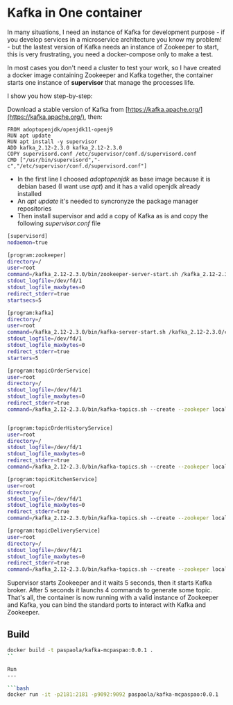 Kafka in One container
======================

In many situations, I need an instance of Kafka for development purpose - if you develop services in a microservice architecture you know my problem! - but the lastest version of Kafka needs an instance of Zookeeper to start, this is very frustrating, you need a docker-compose only to make a test.

In most cases you don't need a cluster to test your work, so I have created a docker image containing Zookeeper and Kafka together, the container starts one instance of **supervisor** that manage the processes life.

I show you how step-by-step:

Download a stable version of Kafka from [https://kafka.apache.org/](https://kafka.apache.org/), then:

```docker
FROM adoptopenjdk/openjdk11-openj9
RUN apt update
RUN apt install -y supervisor
ADD kafka_2.12-2.3.0 kafka_2.12-2.3.0
COPY supervisord.conf /etc/supervisor/conf.d/supervisord.conf
CMD ["/usr/bin/supervisord","-c","/etc/supervisor/conf.d/supervisord.conf"]
```

* In the first line I choosed *adoptopenjdk* as base image because it is debian based (I want use *apt*) and it has a valid openjdk already installed
* An *apt update* it's needed to syncronyze the package manager repositories
* Then install supervisor and add a copy of Kafka as is and copy the following *supervisor.conf* file

```sh
[supervisord]
nodaemon=true

[program:zookeeper]
directory=/
user=root
command=/kafka_2.12-2.3.0/bin/zookeeper-server-start.sh /kafka_2.12-2.3.0/config/zookeeper.properties
stdout_logfile=/dev/fd/1
stdout_logfile_maxbytes=0
redirect_stderr=true
startsecs=5

[program:kafka]
directory=/
user=root
command=/kafka_2.12-2.3.0/bin/kafka-server-start.sh /kafka_2.12-2.3.0/config/server.properties
stdout_logfile=/dev/fd/1
stdout_logfile_maxbytes=0
redirect_stderr=true
starters=5

[program:topicOrderService]
user=root
directory=/
stdout_logfile=/dev/fd/1
stdout_logfile_maxbytes=0
redirect_stderr=true
command=/kafka_2.12-2.3.0/bin/kafka-topics.sh --create --zookeper localhost:2181 --replication-factor 1 --partitions 1 --topic orderservice


[program:topicOrderHistoryService]
user=root
directory=/
stdout_logfile=/dev/fd/1
stdout_logfile_maxbytes=0
redirect_stderr=true
command=/kafka_2.12-2.3.0/bin/kafka-topics.sh --create --zookeper localhost:2181 --replication-factor 1 --partitions 1 --topic orderhistoryservice

[program:topicKitchenService]
user=root
directory=/
stdout_logfile=/dev/fd/1
stdout_logfile_maxbytes=0
redirect_stderr=true
command=/kafka_2.12-2.3.0/bin/kafka-topics.sh --create --zookeper localhost:2181 --replication-factor 1 --partitions 1 --topic kitchenservice

[program:topicDeliveryService]
user=root
directory=/
stdout_logfile=/dev/fd/1
stdout_logfile_maxbytes=0
redirect_stderr=true
command=/kafka_2.12-2.3.0/bin/kafka-topics.sh --create --zookeper localhost:2181 --replication-factor 1 --partitions 1 --topic deliveryservice

```

Supervisor starts Zookeeper and it waits 5 seconds, then it starts Kafka broker. 
After 5 seconds it launchs 4 commands to generate some topic. That's all, the container is now running with a valid instance of Zookeeper and Kafka, you can bind the standard ports to interact with Kafka and Zookeeper.

Build
-----

```bash
docker build -t paspaola/kafka-mcpaspao:0.0.1 .
``

Run
---

```bash
docker run -it -p2181:2181 -p9092:9092 paspaola/kafka-mcpaspao:0.0.1
```

